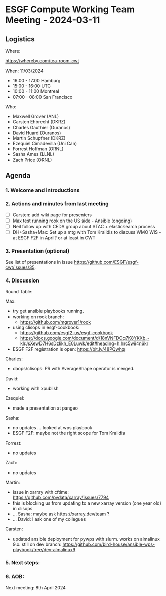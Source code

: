 # ESGF Compute Working Team Meeting - 2024-03-11


## Logistics

Where:

https://whereby.com/tea-room-cwt

When:  11/03/2024

* 16:00 - 17:00 Hamburg
* 15:00 - 16:00 UTC
* 10:00 - 11:00 Montreal
* 07:00 - 08:00 San Francisco

Who:

- Maxwell Grover (ANL)
- Carsten Ehbrecht (DKRZ)
- Charles Gauthier (Ouranos)
- David Huard (Ouranos)
- Martin Schupfner (DKRZ)
- Ezequiel Cimadevilla (Uni Can)
- Forrest Hoffman (ORNL)
- Sasha Ames (LLNL)
- Zach Price (ORNL)

## Agenda

### 1. Welcome and introductions

### 2. Actions and minutes from last meeting

- [ ] Carsten: add wiki page for presenters
- [ ] Max test running rook on the US side - Ansible (ongoing)
- [ ] Neil follow up with CEDA group about STAC + elasticsearch process
- [ ] DH+Sasha+Max: Set up a mtg with Tom Kralidis to discuss WMO WIS - at ESGF F2F in April? or at least in CWT

### 3. Presentation (optional)

See list of presentations in issue https://github.com/ESGF/esgf-cwt/issues/35.

### 4. Discussion

Round Table:

Max:
* try get ansible playbooks running.
* working on rook branch:
    * https://github.com/mgrover1/rook
* using clisops in esgf-cookbook:
    * https://github.com/esgf2-us/esgf-cookbook
    * https://docs.google.com/document/d/18nVNFDOq7K8YKXb_-klrJsXewD7H6sDzIikh_E0Luwk/edit#heading=h.hrc5wii4n6kr 
* ESGF F2F registration is open:
https://bit.ly/48PQwhq

Charles:
* daops/clisops: PR with AverageShape operator is merged.

David:
* working with xpublish

Ezequiel:
* made a presentation at pangeo

Sasha:
* no updates ... looked at wps playbook
* ESGF F2F: maybe not the right scope for Tom Kralidis

Forrest:
* no updates

Zach:
* no updates

Martin:
* issue in xarray with cftime:
https://github.com/pydata/xarray/issues/7794
* this is blocking us from updating to a new xarray version (one year old) in clisops
* ... Sasha: maybe ask https://xarray.dev/team   ?
* ... David: I ask one of my collegues

Carsten: 
* updated ansible deployment for pywps with slurm. works on almalinux 9.x. still on dev branch:
https://github.com/bird-house/ansible-wps-playbook/tree/dev-almalinux9


### 5. Next steps:



### 6. AOB:

Next meeting: 8th April 2024




 
 
 
 
 
